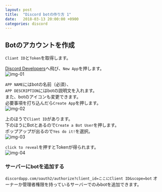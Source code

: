 ```yaml
---
layout: post
title:  "Discord botの作り方 1"
date:   2018-03-13 20:00:00 +0900
categories: discord
---
```

## Botのアカウントを作成

`Cliant ID`と`Token`を取得します。  

[Discord Developers][lnk-01]へ飛び、`New App`を押します。  
![img-01][img-01]

`APP NAME`にはbotの名前（必須）、  
`APP DESCRIPTION`にはbotの説明文を入れます。  
また、botのアイコンも変更できます。  
必要事項を打ち込んだら`Create App`を押します。  
![img-02][img-02]

上のほうで`Cliant ID`があります。  
下のほうにBotとあるので`Create a Bot User`を押します。  
ポップアップが出るので`Yes do it!`を選択。  
![img-03][img-03]

`click to reveal`を押すとTokenが得られます。  
![img-04][img-04]

### サーバーにbotを追加する

`discordapp.com/oauth2/authorize?client_id=ここにClient ID&scope=bot`
オーナーか管理者権限を持っているサーバーでのみbotを追加できます。  


[lnk-01]: https://discordapp.com/developers/applications/me

[img-01]: {{site.baseurl}}/images/2018/03/discord-bot-01.png
[img-02]: {{site.baseurl}}/images/2018/03/discord-bot-02.png
[img-03]: {{site.baseurl}}/images/2018/03/discord-bot-03.png
[img-04]: {{site.baseurl}}/images/2018/03/discord-bot-04.png
